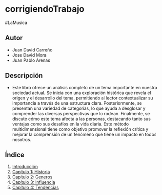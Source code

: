 # corrigiendoTrabajo
#LaMusica

## Autor 
- Juan David Carreño
- Jose David Mora
- Juan Pablo Arenas
 
## Descripción
 
- Este libro ofrece un análisis completo de un tema importante en nuestra sociedad actual. Se inicia con una exploración histórica que revela el origen y el desarrollo del tema, permitiendo al lector contextualizar su importancia a través de una estructura clara. Posteriormente, se presentan una variedad de categorías, lo que ayuda a desglosar y comprender las diversas perspectivas que lo rodean. Finalmente, se discute cómo este tema afecta a las personas, destacando tanto sus ventajas como sus desafíos en la vida diaria. Este método multidimensional tiene como objetivo promover la reflexión crítica y mejorar la comprensión de un fenómeno que tiene un impacto en todos nosotros.
 
## Índice
1. [Introducción](introduccion/README.md)
2. [Capítulo 1: Historia](Capitulo-1/README.md)
3. [Capítulo 2: Generos](Capitulo-2/README.md)
4. [Capítulo 3: Influencia](Capitulo-3/README.md)
5. [Capítulo 4: Tendencias](Capitulo-4/README.md)